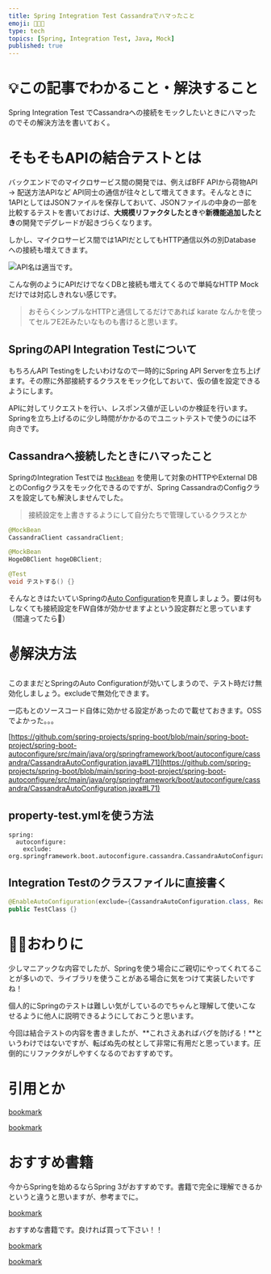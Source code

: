 ```yaml
---
title: Spring Integration Test Cassandraでハマったこと
emoji: 🧑🏻‍💻
type: tech
topics: [Spring, Integration Test, Java, Mock]
published: true
---
```



# 💡この記事でわかること・解決すること


Spring Integration Test でCassandraへの接続をモックしたいときにハマったのでその解決方法を書いておく。


# そもそもAPIの結合テストとは


バックエンドでのマイクロサービス間の開発では、例えばBFF APIから荷物API → 配送方法APIなど API同士の通信が往々として増えてきます。そんなときに1APIとしてはJSONファイルを保存しておいて、JSONファイルの中身の一部を比較するテストを書いておけば、**大規模リファクタしたとき**や**新機能追加したとき**の開発でデグレードが起きづらくなります。


しかし、マイクロサービス間では1APIだとしてもHTTP通信以外の別Databaseへの接続も増えてきます。


![API名は適当です。](https://prod-files-secure.s3.us-west-2.amazonaws.com/9e336906-7501-43c0-b5aa-de1ca211a16c/93524988-7edd-47e5-9cf7-c49ead5d13ed/Untitled.png?X-Amz-Algorithm=AWS4-HMAC-SHA256&X-Amz-Content-Sha256=UNSIGNED-PAYLOAD&X-Amz-Credential=ASIAZI2LB466SD3OQ37W%2F20250203%2Fus-west-2%2Fs3%2Faws4_request&X-Amz-Date=20250203T151159Z&X-Amz-Expires=3600&X-Amz-Security-Token=IQoJb3JpZ2luX2VjEP7%2F%2F%2F%2F%2F%2F%2F%2F%2F%2FwEaCXVzLXdlc3QtMiJHMEUCIQCzSs8Dyb4PLDgDRvn46HWu7Em56FhXmiohCzJljE9MPgIgSQc0mTtKaXb3x85RX0L7JHVh0dZxMNQ73IVB25Ial0oq%2FwMIFxAAGgw2Mzc0MjMxODM4MDUiDLsxbFzPIzu4fz3CrCrcAxG9JhF8lO%2FBLAd24shXYDZyRQoCdwkconfehsQfaFznEKFX4Cq6WWFyfgvf3So%2FnhtBswhaU8OPy4QyY5JoloTF6wVd3iD%2BwUV2GDr2YZIOq8N0oKHHDMGw2QrIsrcD4HyBrx4Ov4mEN93cQQ2%2F31ZC%2BUftYKCHN7YUfw347b8ptxvPbjw7ohUzYU8at847qTE0xzQATjced4NLrKo4WJeYx6XC8qS14F1qqNp2FGEKHbMMC1gPB2858ER2lKuITBteh%2BiiFrP66AkpZHRopVGJEcnldGoBbKmqyH86Lm58n10sFPQNaahiiG%2BDadG8gnrAd9FJ98qMZCzrMXlLv7nh%2BmcczmoOBg7CeGMTMzmL4P5N5SokjmorMwH8uiGQ86N%2B1NUdIJQbVQEKLmC0S8EXJvAuPw4FqXd2DSgyHOkrQ3pv64wPrK%2BVFIXwzh4HXOA8ibz8nLI4fii%2BhGIA1YMsCrAG3x4JUJYNzKao6GYYIs0mNsJAgYuUuLu%2BTRgv73TGvY33FFNBJD%2BLcH8aC16ldNHCad0DP3OxiNl6nxNJSXaDiHOIs5mcbBssUAGs5ImkAWaG0uG7W5mhavjnaPfFPgvsP38pnjfO1lEPhLAZLSEDVE6UeWiWP%2BpuMLiPg70GOqUBIXw8uD6iOgYdyiYYjlNWtBRjBaQdskQJG7HtTmxeYcCOvvhnEdpzb1KT3WtT21C%2Bdme696a4IUZAGV8ZXe8IyWtf8kyuyeIsfIDZaB%2FikY0QE7FQW57I%2BeJFIHq3hSm%2BFX9k50XjHRF%2BTrNesq%2FzaFL2pmh2bXU7EO49s7iFMPmOGj7C4NASzRJSqu%2B%2B24vBScu9ggaJY5MzuV2t0V%2F9OvjdOuRA&X-Amz-Signature=dc9be31fd02b18cb82deb3dfb0a7c733e7a3d3914683c08c95e1906c7529d282&X-Amz-SignedHeaders=host&x-id=GetObject)


こんな例のようにAPIだけでなくDBと接続も増えてくるので単純なHTTP Mockだけでは対応しきれない感じです。

> おそらくシンプルなHTTPと通信してるだけであれば karate なんかを使ってセルフE2Eみたいなものも書けると思います。

## SpringのAPI Integration Testについて


もちろんAPI Testingをしたいわけなので一時的にSpring API Serverを立ち上げます。その際に外部接続するクラスをモック化しておいて、仮の値を設定できるようにします。


APIに対してリクエストを行い、レスポンス値が正しいのか検証を行います。Springを立ち上げるのに少し時間がかかるのでユニットテストで使うのには不向きです。


## Cassandraへ接続したときにハマったこと


SpringのIntegration Testでは [`MockBean`](https://dawaan.com/mockbean-vs-mock/) を使用して対象のHTTPやExternal DBとのConfigクラスをモック化できるのですが、Spring CassandraのConfigクラスを設定しても解決しませんでした。

> 接続設定を上書きするようにして自分たちで管理しているクラスとか

```java
@MockBean
CassandraClient cassandraClient;

@MockBean
HogeDBClient hogeDBClient;

@Test
void テストする() {}
```


そんなときはたいていSpringの[Auto Configuration](https://qiita.com/kazuki43zoo/items/8645d9765edd11c6f1dd)を見直しましょう。要は何もしなくても接続設定をFW自体が効かせますよという設定群だと思っています（間違ってたら🙏）


# ✌️解決方法


このままだとSpringのAuto Configurationが効いてしまうので、テスト時だけ無効化しましょう。excludeで無効化できます。


一応もとのソースコード自体に効かせる設定があったので載せておきます。OSSでよかった。。。


[https://github.com/spring-projects/spring-boot/blob/main/spring-boot-project/spring-boot-autoconfigure/src/main/java/org/springframework/boot/autoconfigure/cassandra/CassandraAutoConfiguration.java#L71](https://github.com/spring-projects/spring-boot/blob/main/spring-boot-project/spring-boot-autoconfigure/src/main/java/org/springframework/boot/autoconfigure/cassandra/CassandraAutoConfiguration.java#L71)


## property-test.ymlを使う方法


```text
spring:
  autoconfigure:
    exclude: org.springframework.boot.autoconfigure.cassandra.CassandraAutoConfiguration
```


## Integration Testのクラスファイルに直接書く


```java
@EnableAutoConfiguration(exclude={CassandraAutoConfiguration.class, ReactiveCassandraConfig.class})
public TestClass {}
```


# 🏌️‍♂️おわりに


少しマニアックな内容でしたが、Springを使う場合にご親切にやってくれてることが多いので、ライブラリを使うことがある場合に気をつけて実装したいですね！


個人的にSpringのテストは難しい気がしているのでちゃんと理解して使いこなせるように他人に説明できるようにしておこうと思います。


今回は結合テストの内容を書きましたが、**これさえあればバグを防げる！**というわけではないですが、転ばぬ先の杖として非常に有用だと思っています。圧倒的にリファクタがしやすくなるのでおすすめです。


# 引用とか


[bookmark](https://spring.pleiades.io/spring-boot/docs/2.1.4.RELEASE/reference/html/using-boot-auto-configuration.html#:~:text=%E4%B8%8D%E8%A6%81%E3%81%AA%E7%89%B9%E5%AE%9A%E3%81%AE%E8%87%AA%E5%8B%95%E6%A7%8B%E6%88%90%E3%82%AF%E3%83%A9%E3%82%B9%E3%81%8C%E9%81%A9%E7%94%A8%E3%81%95%E3%82%8C%E3%81%A6%E3%81%84%E3%82%8B%E5%A0%B4%E5%90%88%E3%81%AF%E3%80%81%E6%AC%A1%E3%81%AE%E4%BE%8B%E3%81%AB%E7%A4%BA%E3%81%99%E3%82%88%E3%81%86%E3%81%AB%E3%80%81%40EnableAutoConfiguration%C2%A0%E3%81%AE%20exclude%20%E5%B1%9E%E6%80%A7%E3%82%92%E4%BD%BF%E7%94%A8%E3%81%97%E3%81%A6%E7%84%A1%E5%8A%B9%E3%81%AB%E3%81%99%E3%82%8B%E3%81%93%E3%81%A8%E3%81%8C%E3%81%A7%E3%81%8D%E3%81%BE%E3%81%99%E3%80%82)


[bookmark](https://github.com/spring-projects/spring-boot/blob/main/spring-boot-project/spring-boot-autoconfigure/src/main/java/org/springframework/boot/autoconfigure/cassandra/CassandraAutoConfiguration.java#L71)


# おすすめ書籍


今からSpringを始めるならSpring 3がおすすめです。書籍で完全に理解できるかというと違うと思いますが、参考までに。


[bookmark](https://amzn.to/3WXqhzq)


おすすめな書籍です。良ければ買って下さい！！


[bookmark](https://amzn.to/3YjUqtO)


[bookmark](https://amzn.to/3kZ9TkK)

